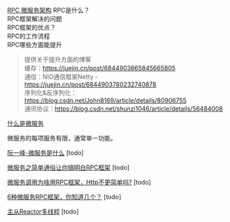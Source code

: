 [RPC 微服务架构](https://juejin.cn/post/6982414578944573477)
RPC是什么？  
RPC框架解决的问题  
RPC框架的优点？  
RPC的工作流程  
RPC哪些方面能提升  
> 提供关于提升方面的博客  
> 缓存：https://juejin.cn/post/6844903665845665805  
> 通信：NIO通信框架Netty - https://juejin.cn/post/6844903780232740878  
> 序列化&反序列化：https://blog.csdn.net/John8169/article/details/80906755  
> 通讯协议：https://blog.csdn.net/shunzi1046/article/details/56484008  


[什么是微服务](https://www.tibco.com/zh-hans/reference-center/what-are-microservices)

微服务的每项服务有限，通常单一功能。


[阮一峰-微服务是什么](https://www.ruanyifeng.com/blog/2022/04/microservice.html) [todo]

[微服务之简单通俗让你搞明白RPC框架](https://www.zhihu.com/tardis/zm/art/105575299?source_id=1003) [todo]

[微服务调用为啥用RPC框架，Http不更简单吗?](https://www.51cto.com/article/595840.html) [todo]

[6种微服务RPC框架，你知道几个？](https://cloud.tencent.com/developer/article/1490984) [todo]

[主从Reactor多线程](https://www.kancloud.cn/luoyoub/network-programming/2234086) [todo]